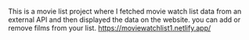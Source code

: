 This is a movie list project where I fetched movie watch list data from an external API and then displayed the data on the website. you can add or remove films from your list.                                                      https://moviewatchlist1.netlify.app/      
 
